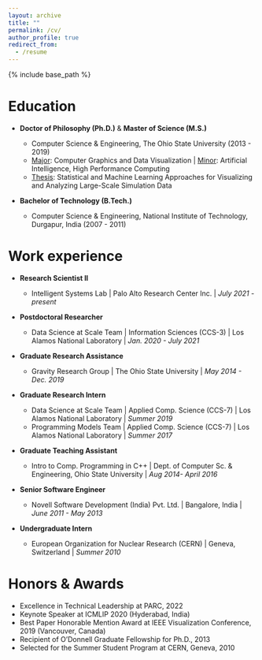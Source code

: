 ```yaml
---
layout: archive
title: ""
permalink: /cv/
author_profile: true
redirect_from:
  - /resume
---
```


{% include base_path %}

Education
======
* **Doctor of Philosophy (Ph.D.)** & **Master of Science (M.S.)**
  * Computer Science & Engineering, The Ohio State University (2013 - 2019)
  * <ins>Major</ins>: Computer Graphics and Data Visualization \| <ins>Minor</ins>: Artificial Intelligence, High Performance Computing
  * <ins>Thesis</ins>: Statistical and Machine Learning Approaches for Visualizing and Analyzing Large-Scale Simulation Data
  
* **Bachelor of Technology (B.Tech.)**
  * Computer Science & Engineering, National Institute of Technology, Durgapur, India (2007 - 2011)

Work experience
======
* **Research Scientist II**
  * Intelligent Systems Lab \| Palo Alto Research Center Inc. \| *July 2021 - present*

* **Postdoctoral Researcher**
  * Data Science at Scale Team \| Information Sciences (CCS-3) \| Los Alamos National Laboratory \| *Jan. 2020 - July 2021*

* **Graduate Research Assistance**
  * Gravity Research Group \| The Ohio State University \| *May 2014 - Dec. 2019*

* **Graduate Research Intern**
  * Data Science at Scale Team \| Applied Comp. Science (CCS-7) \| Los Alamos National Laboratory \| *Summer 2019*
  * Programming Models Team \| Applied Comp. Science (CCS-7) \| Los Alamos National Laboratory \| *Summer 2017*
  
* **Graduate Teaching Assistant**
  * Intro to Comp. Programming in C++ \| Dept. of Computer Sc. & Engineering, Ohio State University \| *Aug 2014- April 2016*
  
* **Senior Software Engineer**
  * Novell Software Development (India) Pvt. Ltd. \| Bangalore, India \| *June 2011 - May 2013*
  
* **Undergraduate Intern**
  * European Organization for Nuclear Research (CERN)  \| Geneva, Switzerland \| *Summer 2010*
  
Honors & Awards
======
* Excellence in Technical Leadership at PARC, 2022
* Keynote Speaker at ICMLIP 2020 (Hyderabad, India)
* Best Paper Honorable Mention Award at IEEE Visualization Conference, 2019 (Vancouver, Canada)
* Recipient of O’Donnell Graduate Fellowship for Ph.D., 2013
* Selected for the Summer Student Program at CERN, Geneva, 2010

